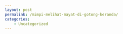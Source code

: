 ```yaml
---
layout: post
permalink: /mimpi-melihat-mayat-di-gotong-keranda/
categories:
    - Uncategorized
---
```


